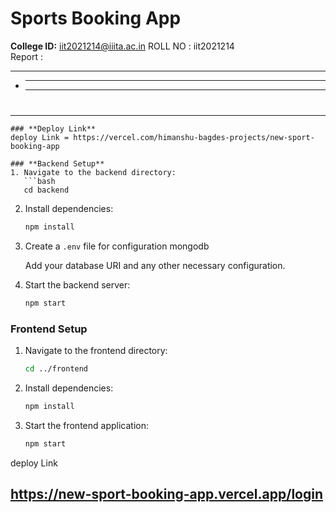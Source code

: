 # **Sports Booking App**

**College ID:** iit2021214@iiita.ac.in
ROLL NO : iit2021214
<br/>
Report :

---

- ***

  ***

#

---

````
### **Deploy Link**
deploy Link = https://vercel.com/himanshu-bagdes-projects/new-sport-booking-app

### **Backend Setup**
1. Navigate to the backend directory:
   ```bash
   cd backend
````

2. Install dependencies:
   ```bash
   npm install 
   ```
3. Create a `.env` file for configuration mongodb

   Add your database URI and any other necessary configuration.

4. Start the backend server:
   ```bash
   npm start
   ```

### **Frontend Setup**

1. Navigate to the frontend directory:
   ```bash
   cd ../frontend
   ```
2. Install dependencies:
   ```bash
   npm install
   ```
3. Start the frontend application:
   ```bash
   npm start
   ```


 deploy Link

https://new-sport-booking-app.vercel.app/login
---
